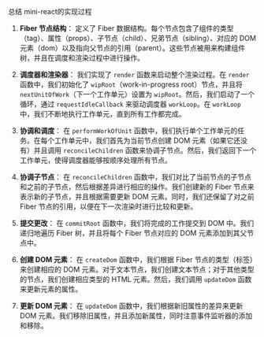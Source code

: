 总结 mini-react的实现过程

1. **Fiber 节点结构**：
   定义了 Fiber 数据结构。每个节点包含了组件的类型（tag）、属性（props）、子节点（child）、兄弟节点（sibling）、对应的 DOM 元素（dom）以及指向父节点的引用（parent）。这些节点被用来构建组件树，并且在调度和渲染过程中进行操作。

2. **调度器和渲染器**：
   我们实现了 `render` 函数来启动整个渲染过程。在 `render` 函数中，我们初始化了 `wipRoot`（work-in-progress root）节点，并且将 `nextUnitOfWork`（下一个工作单元）设置为 `wipRoot`。然后，我们启动了一个循环，通过 `requestIdleCallback` 来驱动调度器 `workLoop`。在 `workLoop` 中，我们不断地执行工作单元，直到所有工作都完成。

3. **协调和调度**：
   在 `performWorkOfUnit` 函数中，我们执行单个工作单元的任务。在每个工作单元中，我们首先为当前节点创建 DOM 元素（如果它还没有）并且调用 `reconcileChildren` 函数来协调子节点。然后，我们返回下一个工作单元，使得调度器能够按顺序处理所有节点。

4. **协调子节点**：
   在 `reconcileChildren` 函数中，我们对比了当前节点的子节点和之前的子节点，然后根据差异进行相应的操作。我们创建新的 Fiber 节点来表示新的子节点，并且根据需要更新 DOM 元素。同时，我们还保留了对之前 Fiber 节点的引用，以便在下一次渲染时进行比较和更新。

5. **提交更改**：
   在 `commitRoot` 函数中，我们将完成的工作提交到 DOM 中。我们递归地遍历 Fiber 树，并且将每个 Fiber 节点对应的 DOM 元素添加到其父节点中。

6. **创建 DOM 元素**：
   在 `createDom` 函数中，我们根据 Fiber 节点的类型（标签）来创建相应的 DOM 元素。对于文本节点，我们创建文本节点；对于其他类型的节点，我们创建相应类型的 HTML 元素。然后，我们调用 `updateDom` 函数来更新元素的属性。

7. **更新 DOM 元素**：
   在 `updateDom` 函数中，我们根据新旧属性的差异来更新 DOM 元素。我们移除旧属性，并且添加新属性，同时注意事件监听器的添加和移除。


